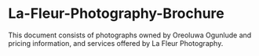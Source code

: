 # La-Fleur-Photography-Brochure
This document consists of photographs owned by Oreoluwa Ogunlude and pricing information, and services offered by La Fleur Photography.
